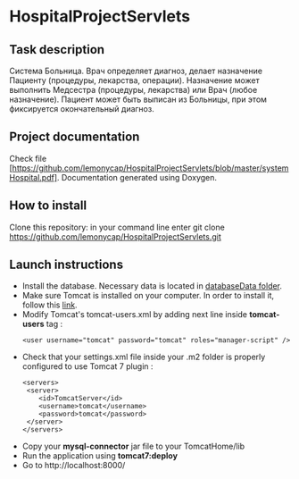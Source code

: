 # HospitalProjectServlets

## Task description
Система Больница. Врач определяет диагноз, делает назначение Пациенту (процедуры, лекарства, операции). Назначение может выполнить Медсестра (процедуры, лекарства) или Врач (любое назначение). Пациент может быть выписан из Больницы, при этом фиксируется окончательный диагноз.

## Project documentation
Check file [https://github.com/lemonycap/HospitalProjectServlets/blob/master/systemHospital.pdf]. 
Documentation generated using Doxygen.

## How to install
Clone this repository: in your command line enter git clone https://github.com/lemonycap/HospitalProjectServlets.git

## Launch instructions
  * Install the database. Necessary data is located in [databaseData folder](https://github.com/lemonycap/HospitalProjectServlets/tree/master/databaseData).
  * Make sure Tomcat is installed on your computer. In order to install it, follow this [link](https://tomcat.apache.org/download-90.cgi).
  * Modify Tomcat's tomcat-users.xml by adding next line inside **tomcat-users**  tag :
      ```
      <user username="tomcat" password="tomcat" roles="manager-script" />
      ```
  * Check that your settings.xml file inside your .m2 folder is properly configured to use Tomcat 7 plugin :
      ```
      <servers>  
       <server>
          <id>TomcatServer</id>
          <username>tomcat</username>
          <password>tomcat</password>
       </server>
    </servers>  
    ```
   * Copy your **mysql-connector** jar file to your TomcatHome/lib  
   * Run the application using **tomcat7:deploy** 
   * Go to http://localhost:8000/
